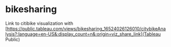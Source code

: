 # bikesharing

Link to citibike visualization with [https://public.tableau.com/views/bikesharing_16524026126010/citybikeAnalysis?:language=en-US&:display_count=n&:origin=viz_share_link](Tableau Public)
